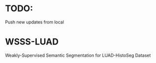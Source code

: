 # TODO:
Push new updates from local

# WSSS-LUAD
Weakly-Supervised Semantic Segmentation for LUAD-HistoSeg Dataset
